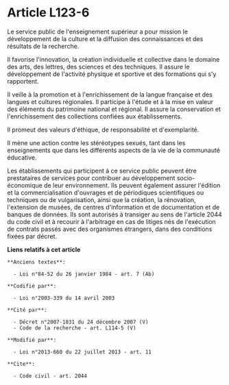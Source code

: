 # Article L123-6

Le service public de l'enseignement supérieur a pour mission le développement de la culture et la diffusion des connaissances
et des résultats de la recherche. 

Il favorise l'innovation, la création individuelle et collective dans le domaine des arts, des lettres, des sciences et des
techniques. Il assure le développement de l'activité physique et sportive et des formations qui s'y rapportent. 

Il veille à la promotion et à l'enrichissement de la langue française et des langues et cultures régionales. Il participe à
l'étude et à la mise en valeur des éléments du patrimoine national et régional. Il assure la conservation et l'enrichissement
des collections confiées aux établissements. 

Il promeut des valeurs d'éthique, de responsabilité et d'exemplarité. 

Il mène une action contre les stéréotypes sexués, tant dans les enseignements que dans les différents aspects de la vie de la
communauté éducative. 

Les établissements qui participent à ce service public peuvent être prestataires de services pour contribuer au développement
socio-économique de leur environnement. Ils peuvent également assurer l'édition et la commercialisation d'ouvrages et de
périodiques scientifiques ou techniques ou de vulgarisation, ainsi que la création, la rénovation, l'extension de musées, de
centres d'information et de documentation et de banques de données. Ils sont autorisés à transiger au sens de l'article 2044
du code civil et à recourir à l'arbitrage en cas de litiges nés de l'exécution de contrats passés avec des organismes
étrangers, dans des conditions fixées par décret.

**Liens relatifs à cet article**

	**Anciens textes**:

	  - Loi n°84-52 du 26 janvier 1984 - art. 7 (Ab)

	**Codifié par**:

	  - Loi n°2003-339 du 14 avril 2003

	**Cité par**:

	  - Décret n°2007-1831 du 24 décembre 2007 (V)
	  - Code de la recherche - art. L114-5 (V)

	**Modifié par**:

	  - Loi n°2013-660 du 22 juillet 2013 - art. 11

	**Cite**:

	  - Code civil - art. 2044
